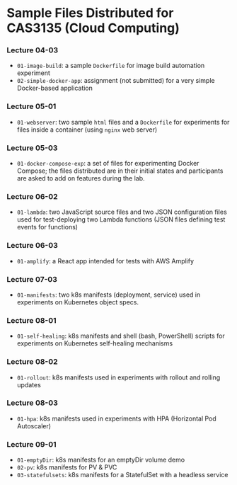 # Sample Files Distributed for CAS3135 (Cloud Computing)

### Lecture 04-03

* `01-image-build`: a sample `Dockerfile` for image build automation experiment
* `02-simple-docker-app`: assignment (not submitted) for a very simple Docker-based application

### Lecture 05-01

* `01-webserver`: two sample `html` files and a `Dockerfile` for experiments for files inside a container (using `nginx` web server)

### Lecture 05-03

* `01-docker-compose-exp`: a set of files for experimenting Docker Compose; the files distributed are in their initial states and participants are asked to add on features during the lab.

### Lecture 06-02

* `01-lambda`: two JavaScript source files and two JSON configuration files used for test-deploying two Lambda functions (JSON files defining test events for functions)

### Lecture 06-03

* `01-amplify`: a React app intended for tests with AWS Amplify

### Lecture 07-03

* `01-manifests`: two k8s manifests (deployment, service) used in experiments on Kubernetes object specs.

### Lecture 08-01

* `01-self-healing`: k8s manifests and shell (bash, PowerShell) scripts for experiments on Kubernetes self-healing mechanisms

### Lecture 08-02

* `01-rollout`: k8s manifests used in experiments with rollout and rolling updates

### Lecture 08-03

* `01-hpa`: k8s manifests used in experiments with HPA (Horizontal Pod Autoscaler)

### Lecture 09-01

* `01-emptyDir`: k8s manifests for an emptyDir volume demo
* `02-pv`: k8s manifests for PV & PVC
* `03-statefulsets`: k8s manifests for a StatefulSet with a headless service

